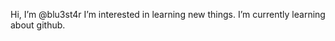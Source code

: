 Hi, I’m @blu3st4r
I’m interested in learning new things.
I’m currently learning about github.



<!---
blu3st4r/blu3st4r is a ✨ special ✨ repository because its `README.md` (this file) appears on your GitHub profile.
You can click the Preview link to take a look at your changes.
--->
